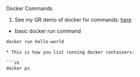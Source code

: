 Docker Commands

1. See my QR demo of docker for commands: [here](https://github.com/kaw393939/improved-qr-docker-2024)

 * basic docker run command
```sh
docker run hello-world

* This is how you list running docker containers:

```sh 
docker ps
```
